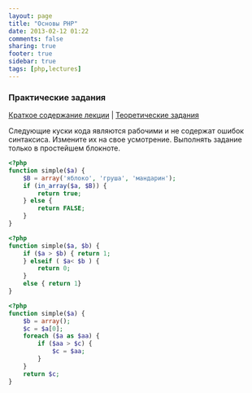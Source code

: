 ```yaml
---
layout: page
title: "Основы PHP"
date: 2013-02-12 01:22
comments: false
sharing: true
footer: true
sidebar: true
tags: [php,lectures]
---
```

### Практические задания

[Краткое содержание лекции](02-php-basics.html) |
[Теоретические задания](02-php-basics-theoretical-tasks.html)

Следующие куски кода являются рабочими и не содержат ошибок синтаксиса.
Измените их на свое усмотрение. Выполнять задание только в простейшем блокноте.

```php
<?php
function simple($a) {
    $B = array('яблоко', 'груша', 'мандарин');
    if (in_array($a, $B)) {
        return true;
    } else {
        return FALSE;
    }
}
```

```php
<?php
function simple($a, $b) {
    if ($a > $b) { return 1;
    } elseif ( $a< $b ) {
        return 0;
    }
    else { return 1}
}
```

```php
<?php
function simple($a) {
    $b = array();
    $c = $a[0];
    foreach ($a as $aa) {
        if ($aa > $c) {
            $c = $aa;
        }
    }
    return $c;
}
```
